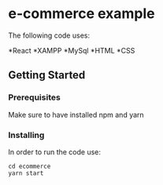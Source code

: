 # e-commerce example

The following code uses:

*React
*XAMPP
*MySql
*HTML
*CSS

## Getting Started

### Prerequisites

Make sure to have installed npm and yarn 

### Installing

In order to run the code use:

```
cd ecommerce
yarn start
```
